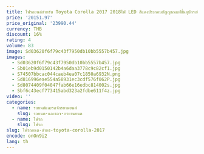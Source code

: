 ```yaml
---
title: ไฟรถยนต์สำหรับ Toyota Corolla 2017 2018ไฟ LED สีแดงประกอบสัญญาณแฟชั่นอุปกรณ์เสริมไฟหน้าไฟฉายคาดศีรษะ
price: '20151.97'
price_original: '23990.44'
currency: THB
discount: 16%
rating: 4
volume: 83
image: Sd03620f6f79c43f7950db10bb5557b457.jpg
images:
  - Sd03620f6f79c43f7950db10bb5557b457.jpg
  - Sb01eb9d0150142b4a6daa3778c9c82cf1.jpg
  - S74507bbcac044caeb4ea07c1850a6932N.png
  - Sd816996eae554a58931ec3cdf576f062P.jpg
  - Sd8074409f04047fab66e16edbc814002s.jpg
  - Sbf6c43ecf773415abd323a2fdbe611f4z.jpg
video: ''
categories:
  - name: รถยนต์และรถจักรยานยนต์
    slug: รถยนต-และรถจ-กรยานยนต
  - name: ไฟรถ
    slug: ไฟรถ
slug: ไฟรถยนต-สำหร-toyota-corolla-2017
encode: onOn9i2
lang: th
---
```

  